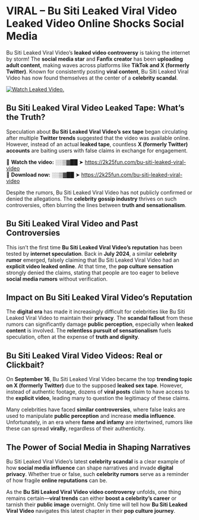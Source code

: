 # VIRAL – Bu Siti Leaked Viral Video Leaked Video Online Shocks Social Media 

Bu Siti Leaked Viral Video’s **leaked video controversy** is taking the internet by storm! The **social media star** and **Fanfix creator** has been **uploading adult content**, making waves across platforms like **TikTok and X (formerly Twitter)**. Known for consistently posting **viral content**, Bu Siti Leaked Viral Video has now found themselves at the center of a **celebrity scandal**.  

[![Watch Leaked Video.](https://miro.medium.com/v2/resize:fit:828/format:webp/1*cilzJN44JGOrTw9NJCrNHA.gif "Watch Leaked Video")](https://2k25fun.com/bu-siti-leaked-viral-video)

## **Bu Siti Leaked Viral Video Leaked Tape: What’s the Truth?**  
Speculation about **Bu Siti Leaked Viral Video’s sex tape** began circulating after multiple **Twitter trends** suggested that the video was available online. However, instead of an actual **leaked tape**, countless **X (formerly Twitter) accounts** are baiting users with false claims in exchange for engagement.  

🔹 **Watch the video:** ░░▒▓██ ➤ https://2k25fun.com/bu-siti-leaked-viral-video  
🔹 **Download now:** ░░▒▓██ ➤ https://2k25fun.com/bu-siti-leaked-viral-video  

Despite the rumors, Bu Siti Leaked Viral Video has not publicly confirmed or denied the allegations. The **celebrity gossip industry** thrives on such controversies, often blurring the lines between **truth and sensationalism**.  

## **Bu Siti Leaked Viral Video and Past Controversies**  
This isn’t the first time **Bu Siti Leaked Viral Video’s reputation** has been tested by **internet speculation**. Back in **July 2024**, a similar **celebrity rumor** emerged, falsely claiming that Bu Siti Leaked Viral Video had an **explicit video leaked online**. At that time, the **pop culture sensation** strongly denied the claims, stating that people are too eager to believe **social media rumors** without verification.  

## **Impact on Bu Siti Leaked Viral Video’s Reputation**  
The **digital era** has made it increasingly difficult for celebrities like Bu Siti Leaked Viral Video to maintain their **privacy**. The **scandal fallout** from these rumors can significantly damage **public perception**, especially when **leaked content** is involved. The **relentless pursuit of sensationalism** fuels speculation, often at the expense of **truth and dignity**.  

## **Bu Siti Leaked Viral Video Videos: Real or Clickbait?**  
On **September 16**, Bu Siti Leaked Viral Video became the top **trending topic on X (formerly Twitter)** due to the supposed **leaked sex tape**. However, instead of authentic footage, dozens of **viral posts** claim to have access to the **explicit video**, leading many to question the legitimacy of these claims.  

Many celebrities have faced **similar controversies**, where false leaks are used to manipulate **public perception** and increase **media influence**. Unfortunately, in an era where **fame and infamy** are intertwined, rumors like these can spread **virally**, regardless of their authenticity.  

## **The Power of Social Media in Shaping Narratives**  
Bu Siti Leaked Viral Video’s latest **celebrity scandal** is a clear example of how **social media influence** can shape narratives and invade **digital privacy**. Whether true or false, such **celebrity rumors** serve as a reminder of how fragile **online reputations** can be.  

As the **Bu Siti Leaked Viral Video video controversy** unfolds, one thing remains certain—**viral trends** can either **boost a celebrity’s career** or tarnish their **public image** overnight. Only time will tell how **Bu Siti Leaked Viral Video** navigates this latest chapter in their **pop culture journey**. 